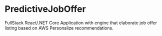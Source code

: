 # PredictiveJobOffer
FullStack React/.NET Core Application with engine that elaborate job offer listing based on AWS Personalize recommendations.
